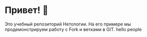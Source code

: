 # Привет! 👋

Это учебный репозиторий Нетологии. На его примере мы продемонстрируем работу с Fork и ветками в GIT. 
hello people
